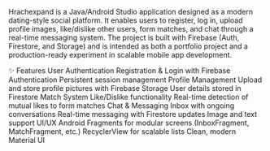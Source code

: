 Hrachexpand is a Java/Android Studio application designed as a modern dating-style social platform. It enables users to register, log in, upload profile images, like/dislike other users, form matches, and chat through a real-time messaging system. The project is built with Firebase (Auth, Firestore, and Storage) and is intended as both a portfolio project and a production-ready experiment in scalable mobile app development.

✨ Features
User Authentication
  Registration & Login with Firebase Authentication
  Persistent session management
Profile Management
  Upload and store profile pictures with Firebase Storage
  User details stored in Firestore
Match System
  Like/Dislike functionality
  Real-time detection of mutual likes to form matches
Chat & Messaging
  Inbox with ongoing conversations
  Real-time messaging with Firestore updates
  Image and text support
UI/UX
  Android Fragments for modular screens (InboxFragment, MatchFragment, etc.)
  RecyclerView for scalable lists
  Clean, modern Material UI

